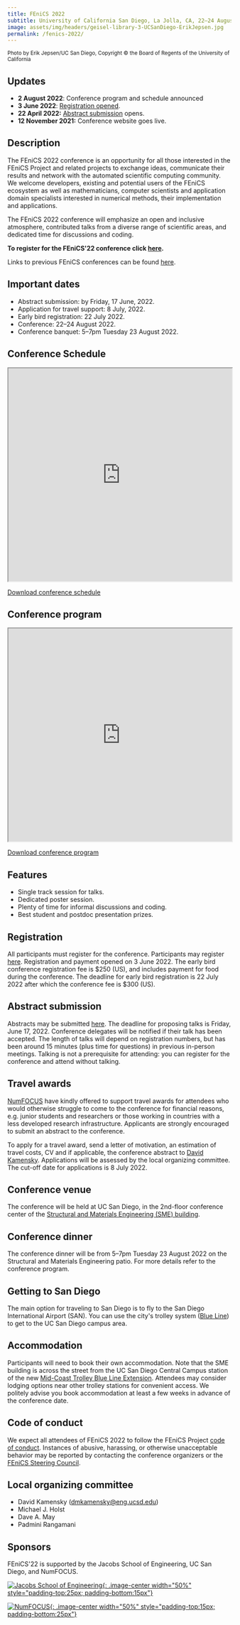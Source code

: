 ```yaml
---
title: FEniCS 2022
subtitle: University of California San Diego, La Jolla, CA, 22–24 August 2022
image: assets/img/headers/geisel-library-3-UCSanDiego-ErikJepsen.jpg
permalink: /fenics-2022/
---
```

<small>Photo by Erik Jepsen/UC San Diego, Copyright © the Board of Regents of the University of California</small>

## Updates

- **2 August 2022**: Conference program and schedule announced
- **3 June 2022**: [Registration opened](https://www.eventbrite.com/e/fenics-2022-tickets-354292377037).
- **22 April 2022:** [Abstract submission](https://docs.google.com/forms/d/e/1FAIpQLSdU3jizMuvnt4EWcFwEeRHx3Kj1PyomRHCGlEdXN8uHeGokAQ/viewform?usp=sf_link) opens.
- **12 November 2021:** Conference website goes live.

## Description

The FEniCS 2022 conference is an opportunity for all those interested in
the FEniCS Project and related projects to exchange ideas, communicate
their results and network with the automated scientific computing
community. We welcome developers, existing and potential users of the
FEniCS ecosystem as well as mathematicians, computer scientists and
application domain specialists interested in numerical methods, their
implementation and applications.

The FEniCS 2022 conference will emphasize an open and inclusive
atmosphere, contributed talks from a diverse range of scientific areas,
and dedicated time for discussions and coding.

**To register for the FEniCS'22 conference click [here](https://www.eventbrite.com/e/fenics-2022-tickets-354292377037).**

Links to previous FEniCS conferences can be found [here](index.md).

## Important dates

- Abstract submission: by Friday, 17 June, 2022.
- Application for travel support: 8 July, 2022.
- Early bird registration: 22 July 2022.
- Conference:  22–24 August 2022.
- Conference banquet: 5–7pm Tuesday 23 August 2022.

## Conference Schedule

<iframe src="https://drive.google.com/file/d/1Y2MtQ3NIdZSKyvHsl1nEQUM-78Zw1vaP/preview" width="100%" height="480"></iframe>

[Download conference schedule](https://drive.google.com/uc?export=download&id=1Y2MtQ3NIdZSKyvHsl1nEQUM-78Zw1vaP)

## Conference program

<iframe src="https://drive.google.com/file/d/1Zk32Z9LShTxxeqigGdbMaR_gQm7tUiSK/preview" width="100%" height="480"></iframe>

[Download conference program](https://drive.google.com/uc?export=download&id=1Zk32Z9LShTxxeqigGdbMaR_gQm7tUiSK)

## Features

- Single track session for talks.
- Dedicated poster session.
- Plenty of time for informal discussions and coding.
- Best student and postdoc presentation prizes.

## Registration

All participants must register for the conference.&nbsp;Participants may
register
[here](https://www.eventbrite.com/e/fenics-2022-tickets-354292377037).
Registration and payment opened on 3 June 2022. The early bird conference
registration fee is $250 (US), and includes payment for food during the
conference. The deadline for early bird registration is 22 July 2022 after
which the conference fee is $300 (US).

## Abstract submission

Abstracts may be submitted
[here](https://docs.google.com/forms/d/e/1FAIpQLSdU3jizMuvnt4EWcFwEeRHx3Kj1PyomRHCGlEdXN8uHeGokAQ/viewform?usp=sf_link).
The deadline for proposing talks is Friday, June 17, 2022. Conference
delegates will be notified if their talk has been accepted. The length
of talks will depend on registration numbers, but has been around 15
minutes (plus time for questions) in previous in-person meetings.
Talking is not a prerequisite for attending: you can register for the
conference and attend without talking.

## Travel awards

[NumFOCUS](http://www.numfocus.org) have kindly offered to support travel
awards for attendees who would otherwise struggle to come to the conference
for financial reasons, e.g. junior students and researchers or those working
in countries with a less developed research infrastructure. Applicants are
strongly encouraged to submit an abstract to the conference.

To apply for a travel award, send a letter of motivation, an estimation of
travel costs, CV and if applicable, the conference abstract to [David
Kamensky](mailto:dmkamensky@eng.ucsd.edu). Applications will be assessed by
the local organizing committee. The cut-off date for applications is 8 July
2022.

## Conference venue

The conference will be held at UC San Diego, in the 2nd-floor conference
center of the [Structural and Materials Engineering (SME)
building](https://structures.ucsd.edu/about-us/directions).

## Conference dinner

The conference dinner will be from 5–7pm Tuesday 23 August 2022 on the
Structural and Materials Engineering patio. For more details refer to the
conference program.

## Getting to San Diego

The main option for traveling to San Diego is to fly to the San Diego
International Airport (SAN). You can use the city's trolley system
([Blue
Line](https://www.sdmts.com/inside-mts-current-projects/uc-san-diego-blue-line-trolley-extension))
to get to the UC San Diego campus area.

## Accommodation

Participants will need to book their own accommodation. Note that the
SME building is across the street from the UC San Diego Central Campus
station of the new [Mid-Coast Trolley Blue Line
Extension](https://www.sdmts.com/inside-mts-current-projects/uc-san-diego-blue-line-trolley-extension).
Attendees may consider lodging options near other trolley stations for
convenient access. We politely advise you book accommodation at least a
few weeks in advance of the conference date.

## Code of conduct

We expect all attendees of FEniCS 2022 to follow the FEniCS Project
[code of conduct](../community/code-of-conduct.md). Instances of
abusive, harassing, or otherwise unacceptable behavior may be reported
by contacting the conference organizers or the [FEniCS Steering
Council](https://github.com/FEniCS/governance).

## Local organizing committee

- David Kamensky ([dmkamensky@eng.ucsd.edu](mailto:dmkamensky@eng.ucsd.edu))
- Michael J. Holst
- Dave A. May
- Padmini Rangamani


## Sponsors
FEniCS'22 is supported by the Jacobs School of Engineering, UC San Diego, and NumFOCUS.

[![Jacobs School of Engineering](/assets/img/fenics2022/JCSE-UCSD.jpg){: .image-center width="50%" style="padding-top:25px; padding-bottom:15px"}](https://jacobsschool.ucsd.edu/)

[![NumFOCUS](/assets/img/numfocus.png){: .image-center width="50%" style="padding-top:15px; padding-bottom:25px"}](https://www.numfocus.org/)
